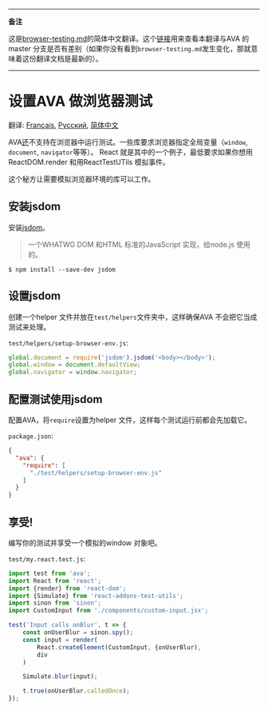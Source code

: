 ___
**备注**

这是[browser-testing.md](https://github.com/sindresorhus/ava/blob/master/docs/recipes/browser-testing.md)的简体中文翻译。这个[链接](https://github.com/sindresorhus/ava/compare/master...zhaozhiming:master)用来查看本翻译与AVA 的master 分支是否有差别（如果你没有看到`browser-testing.md`发生变化，那就意味着这份翻译文档是最新的）。
___

# 设置AVA 做浏览器测试

翻译: [Français](https://github.com/sindresorhus/ava-docs/blob/master/fr_FR/docs/recipes/browser-testing.md), [Русский](https://github.com/sindresorhus/ava-docs/blob/master/ru_RU/docs/recipes/browser-testing.md), [简体中文](https://github.com/sindresorhus/ava-docs/blob/master/zh_CN/docs/recipes/browser-testing.md)



AVA[还](https://github.com/sindresorhus/ava/issues/24)不支持在浏览器中运行测试。一些库要求浏览器指定全局变量（`window`, `document`, `navigator`等等）。
React 就是其中的一个例子，最低要求如果你想用ReactDOM.render 和用ReactTestUTils 模拟事件。

这个秘方让需要模拟浏览器环境的库可以工作。

## 安装jsdom

安装[jsdom](https://github.com/tmpvar/jsdom)。

> 一个WHATWG DOM 和HTML 标准的JavaScript 实现，给node.js 使用的。

```
$ npm install --save-dev jsdom
```

## 设置jsdom

创建一个helper 文件并放在`test/helpers`文件夹中，这样确保AVA 不会把它当成测试来处理。

`test/helpers/setup-browser-env.js`:

```js
global.document = require('jsdom').jsdom('<body></body>');
global.window = document.defaultView;
global.navigator = window.navigator;
```

## 配置测试使用jsdom

配置AVA，将`require`设置为helper 文件，这样每个测试运行前都会先加载它。

`package.json`:

```json
{
  "ava": {
    "require": [
      "./test/helpers/setup-browser-env.js"
    ]
  }
}
```

## 享受!

编写你的测试并享受一个模拟的window 对象吧。

`test/my.react.test.js`:

```js
import test from 'ava';
import React from 'react';
import {render} from 'react-dom';
import {Simulate} from 'react-addons-test-utils';
import sinon from 'sinon';
import CustomInput from './components/custom-input.jsx';

test('Input calls onBlur', t => {
    const onUserBlur = sinon.spy();
    const input = render(
        React.createElement(CustomInput, {onUserBlur),
        div
    )

    Simulate.blur(input);

    t.true(onUserBlur.calledOnce);
});
```
